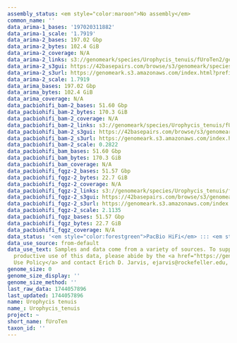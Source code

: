 ```yaml
---
assembly_status: <em style="color:maroon">No assembly</em>
common_name: ''
data_arima-1_bases: '197020311882'
data_arima-1_scale: '1.7919'
data_arima-2_bases: 197.02 Gbp
data_arima-2_bytes: 102.4 GiB
data_arima-2_coverage: N/A
data_arima-2_links: s3://genomeark/species/Urophycis_tenuis/fUroTen2/genomic_data/arima/<br>
data_arima-2_s3gui: https://42basepairs.com/browse/s3/genomeark/species/Urophycis_tenuis/fUroTen2/genomic_data/arima/
data_arima-2_s3url: https://genomeark.s3.amazonaws.com/index.html?prefix=species/Urophycis_tenuis/fUroTen2/genomic_data/arima/
data_arima-2_scale: 1.7919
data_arima_bases: 197.02 Gbp
data_arima_bytes: 102.4 GiB
data_arima_coverage: N/A
data_pacbiohifi_bam-2_bases: 51.60 Gbp
data_pacbiohifi_bam-2_bytes: 170.3 GiB
data_pacbiohifi_bam-2_coverage: N/A
data_pacbiohifi_bam-2_links: s3://genomeark/species/Urophycis_tenuis/fUroTen2/genomic_data/pacbio_hifi/<br>
data_pacbiohifi_bam-2_s3gui: https://42basepairs.com/browse/s3/genomeark/species/Urophycis_tenuis/fUroTen2/genomic_data/pacbio_hifi/
data_pacbiohifi_bam-2_s3url: https://genomeark.s3.amazonaws.com/index.html?prefix=species/Urophycis_tenuis/fUroTen2/genomic_data/pacbio_hifi/
data_pacbiohifi_bam-2_scale: 0.2822
data_pacbiohifi_bam_bases: 51.60 Gbp
data_pacbiohifi_bam_bytes: 170.3 GiB
data_pacbiohifi_bam_coverage: N/A
data_pacbiohifi_fqgz-2_bases: 51.57 Gbp
data_pacbiohifi_fqgz-2_bytes: 22.7 GiB
data_pacbiohifi_fqgz-2_coverage: N/A
data_pacbiohifi_fqgz-2_links: s3://genomeark/species/Urophycis_tenuis/fUroTen2/genomic_data/pacbio_hifi/<br>
data_pacbiohifi_fqgz-2_s3gui: https://42basepairs.com/browse/s3/genomeark/species/Urophycis_tenuis/fUroTen2/genomic_data/pacbio_hifi/
data_pacbiohifi_fqgz-2_s3url: https://genomeark.s3.amazonaws.com/index.html?prefix=species/Urophycis_tenuis/fUroTen2/genomic_data/pacbio_hifi/
data_pacbiohifi_fqgz-2_scale: 2.1135
data_pacbiohifi_fqgz_bases: 51.57 Gbp
data_pacbiohifi_fqgz_bytes: 22.7 GiB
data_pacbiohifi_fqgz_coverage: N/A
data_status: '<em style="color:forestgreen">PacBio HiFi</em> ::: <em style="color:forestgreen">Arima</em>'
data_use_source: from-default
data_use_text: Samples and data come from a variety of sources. To support fair and
  productive use of this data, please abide by the <a href="https://genome10k.soe.ucsc.edu/data-use-policies/">Data
  Use Policy</a> and contact Erich D. Jarvis, ejarvis@rockefeller.edu, with any questions.
genome_size: 0
genome_size_display: ''
genome_size_method: ''
last_raw_data: 1744057896
last_updated: 1744057896
name: Urophycis tenuis
name_: Urophycis_tenuis
project: ~
short_name: fUroTen
taxon_id: ''
---
```

